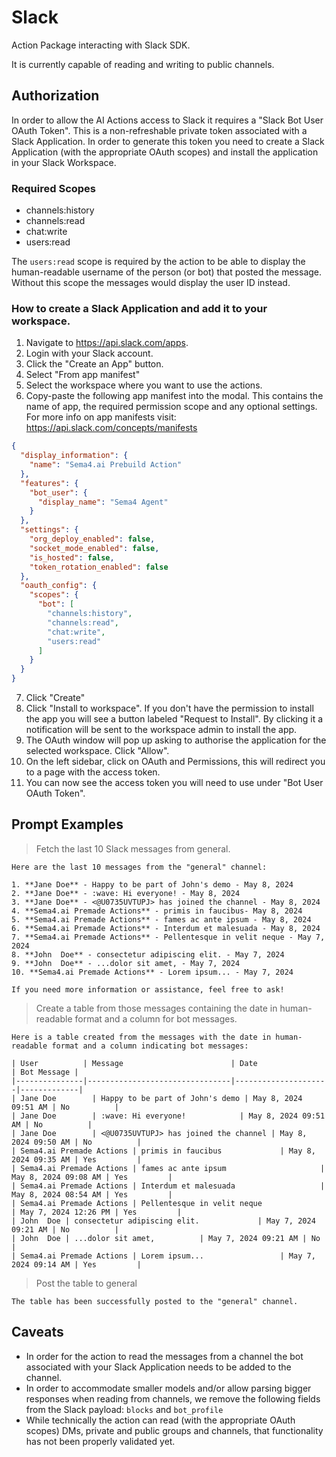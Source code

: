 # Slack

Action Package interacting with Slack SDK.

It is currently capable of reading and writing to public channels.


## Authorization

In order to allow the AI Actions access to Slack it requires a "Slack Bot User OAuth Token". 
This is a non-refreshable private token associated with a Slack Application. 
In order to generate this token you need to create a Slack Application (with the appropriate OAuth scopes) and install the application in your Slack Workspace. 

### Required Scopes
* channels:history
* channels:read
* chat:write
* users:read

The `users:read` scope is required by the action to be able to display the human-readable username of the person (or bot) that posted the message. 
Without this scope the messages would display the user ID instead.  

### How to create a Slack Application and add it to your workspace.

1. Navigate to https://api.slack.com/apps. 
2. Login with your Slack account.
3. Click the "Create an App" button.
4. Select "From app manifest"
5. Select the workspace where you want to use the actions.
6. Copy-paste the following app manifest into the modal. This contains the name of app, the required permission scope and any optional settings.
For more info on app manifests visit: https://api.slack.com/concepts/manifests

```json
{
  "display_information": {
    "name": "Sema4.ai Prebuild Action"
  },
  "features": {
    "bot_user": {
      "display_name": "Sema4 Agent"
    }
  },
  "settings": {
    "org_deploy_enabled": false,
    "socket_mode_enabled": false,
    "is_hosted": false,
    "token_rotation_enabled": false
  },
  "oauth_config": {
    "scopes": {
      "bot": [
        "channels:history",
        "channels:read",
        "chat:write",
        "users:read"
      ]
    }
  }
}
```
7. Click "Create"
8. Click "Install to workspace". If you don't have the permission to install the app you will see a button labeled "Request to Install". By clicking it a notification will be sent to the workspace admin to install the app.
9. The OAuth window will pop up asking to authorise the application for the selected workspace. Click "Allow".
10. On the left sidebar, click on OAuth and Permissions, this will redirect you to a page with the access token.
11. You can now see the access token you will need to use under "Bot User OAuth Token". 

## Prompt Examples

> Fetch the last 10 Slack messages from general. 

```
Here are the last 10 messages from the "general" channel:

1. **Jane Doe** - Happy to be part of John's demo - May 8, 2024
2. **Jane Doe** - :wave: Hi everyone! - May 8, 2024
3. **Jane Doe** - <@U0735UVTUPJ> has joined the channel - May 8, 2024
4. **Sema4.ai Premade Actions** - primis in faucibus- May 8, 2024
5. **Sema4.ai Premade Actions** - fames ac ante ipsum - May 8, 2024
6. **Sema4.ai Premade Actions** - Interdum et malesuada - May 8, 2024
7. **Sema4.ai Premade Actions** - Pellentesque in velit neque - May 7, 2024
8. **John  Doe** - consectetur adipiscing elit. - May 7, 2024
9. **John  Doe** - ...dolor sit amet, - May 7, 2024
10. **Sema4.ai Premade Actions** - Lorem ipsum... - May 7, 2024

If you need more information or assistance, feel free to ask!
```

> Create a table from those messages containing the date in human-readable format and a column for bot messages.  

```
Here is a table created from the messages with the date in human-readable format and a column indicating bot messages:

| User          | Message                        | Date                | Bot Message |
|---------------|--------------------------------|---------------------|-------------|
| Jane Doe        | Happy to be part of John's demo | May 8, 2024 09:51 AM | No          |
| Jane Doe        | :wave: Hi everyone!            | May 8, 2024 09:51 AM | No          |
| Jane Doe        | <@U0735UVTUPJ> has joined the channel | May 8, 2024 09:50 AM | No          |
| Sema4.ai Premade Actions | primis in faucibus             | May 8, 2024 09:35 AM | Yes         |
| Sema4.ai Premade Actions | fames ac ante ipsum                     | May 8, 2024 09:08 AM | Yes         |
| Sema4.ai Premade Actions | Interdum et malesuada                   | May 8, 2024 08:54 AM | Yes         |
| Sema4.ai Premade Actions | Pellentesque in velit neque                  | May 7, 2024 12:26 PM | Yes         |
| John  Doe | consectetur adipiscing elit.             | May 7, 2024 09:21 AM | No          |
| John  Doe | ...dolor sit amet,          | May 7, 2024 09:21 AM | No          |
| Sema4.ai Premade Actions | Lorem ipsum...                 | May 7, 2024 09:14 AM | Yes         |

```

> Post the table to general

```
The table has been successfully posted to the "general" channel.
```

## Caveats
- In order for the action to read the messages from a channel the bot associated with your Slack Application needs to be added to the channel.  
- In order to accommodate smaller models and/or allow parsing bigger responses when reading from channels, we remove the following fields from the Slack payload: `blocks` and `bot_profile`
- While technically the action can read (with the appropriate OAuth scopes) DMs, private and public groups and channels, that functionality has not been properly validated yet. 
